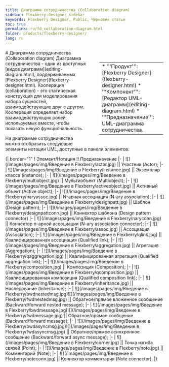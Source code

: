 ```yaml
---
title: Диаграмма сотрудничества (Collaboration diagram) 
sidebar: flexberry-designer_sidebar
keywords: Flexberry Designer, Public, Черновик статьи
toc: true
permalink: ru/fd_collaboration-diagram.html
folder: products/flexberry-designer/
lang: ru
---
```


<div style="margin:5px; padding-left:28px; float:right; width:40%; outline:1px solid white;">
<br>
<table border="0" width="100%" bgcolor="#6495ED">
<tbody><tr><td bgcolor="#FFFFFF">
* '''Продукт''': [Flexberry Designer](flexberry-designer.html)
* '''Компонент''': [Редактор UML-диаграмм](editing-diagram.html)
* '''Предназначение''': UML-диаграмма сотрудничества.
</td>
</tr></tbody></table></a>
</div>
# Диаграмма сотрудничества (Collaboration diagram) 
Диаграмма сотрудничества - один из доступных [видов диаграмм](editing-diagram.html), поддерживаемых [Flexberry Designer](flexberry-designer.html).
Кооперация (collaboration) - это статическая конструкция для моделирования набора сущностей, взаимодействующих друг с другом. Кооперация определяет набор взаимодействующих ролей, используемых вместе, чтобы показать некую функциональность. 

На диаграмме сотрудничества можно отобразить следующие элементы нотации UML, доступные в панели элементов: 


{| border="1" 
! Элемент/Нотация !! Предназначение
|-
| ![](/images/pages/img/Введение в Flexberry/actor.jpg) || Участник (Actor);
|-
| ![](/images/pages/img/Введение в Flexberry/instance.jpg) || Экземпляр класса (instance);
|-
| ![](/images/pages/img/Введение в Flexberry/multiobject.jpg) || Мультиобъект (Multiobject);
|-
| ![](/images/pages/img/Введение в Flexberry/activeobject.jpg) || Активный объект (Active object);
|-
| ![](/images/pages/img/Введение в Flexberry/naryassoc.jpg) || N-арная ассоциация (N-ary association);
|-
| ![](/images/pages/img/Введение в Flexberry/designpatt.jpg) || Шаблон (Design pattern);
|-
| ![](/images/pages/img/Введение в Flexberry/designpattconn.jpg) || Коннектор шаблона (Design pattern connector)
|-
| ![](/images/pages/img/Введение в Flexberry/naryconn.jpg) || Коннектор n-арной ассоциации (N-ary association connector);
|-
| ![](/images/pages/img/Введение в Flexberry/assoc.jpg) || Ассоциация (Association);
|-
| ![](/images/pages/img/Введение в Flexberry/qlink.jpg) || Квалифицированная ассоциация (Qualified link);
|-
| ![](/images/pages/img/Введение в Flexberry/aggregation.jpg) || Агрегация (Aggregation);
|-
| ![](/images/pages/img/Введение в Flexberry/qaggregation.jpg) || Квалифицированная агрегация (Qualified aggregation link);
|-
| ![](/images/pages/img/Введение в Flexberry/composition.jpg) || Композиция (Composition);
|-
| ![](/images/pages/img/Введение в Flexberry/qcomposition.jpg) || Квалифицированная композиция (Qualified composition link);
|-
| ![](/images/pages/img/Введение в Flexberry/inheritance.jpg) || Наследование (Inheritance);
|-
| ![](/images/pages/img/Введение в Flexberry/bwdnestedmsg.jpg)![](/images/pages/img/Введение в Flexberry/fwdnestedmsg.jpg) || Обратное/прямое вложенное сообщение (Backward/forward nested message);
|-
| ![](/images/pages/img/Введение в Flexberry/bwdmessage.jpg)![](/images/pages/img/Введение в Flexberry/fwdmessage.jpg) || Обратное/прямое сообщение (Backward/forward message);
|-
| ![](/images/pages/img/Введение в Flexberry/bwdasyncmsg.jpg)![](/images/pages/img/Введение в Flexberry/fwdasyncmsg.jpg) || Обратное/прямое асинхронное сообщение (Backward/forward async message);
|-
| ![](/images/pages/img/Введение в Flexberry/corner.jpg) || Точка изгиба связей (Point);
|-
| ![](/images/pages/img/Введение в Flexberry/note.jpg) || Комментарий (Note);
|-
| ![](/images/pages/img/Введение в Flexberry/noteconn.jpg) || Коннектор комментария (Note connector).
|}
